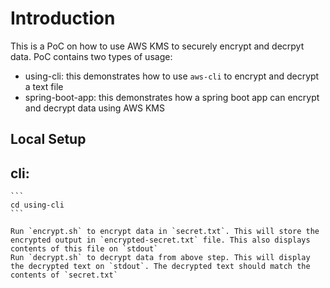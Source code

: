 # Introduction

This is a PoC on how to use AWS KMS to securely encrypt and decrpyt data. PoC contains two types of usage:
- using-cli: this demonstrates how to use `aws-cli` to encrypt and decrypt a text file
- spring-boot-app: this demonstrates how a spring boot app can encrypt and decrypt data using AWS KMS

## Local Setup

## cli:
    
    ```
    cd using-cli
    ```
    
    Run `encrypt.sh` to encrypt data in `secret.txt`. This will store the encrypted output in `encrypted-secret.txt` file. This also displays contents of this file on `stdout`
    Run `decrypt.sh` to decrypt data from above step. This will display the decrypted text on `stdout`. The decrypted text should match the contents of `secret.txt`